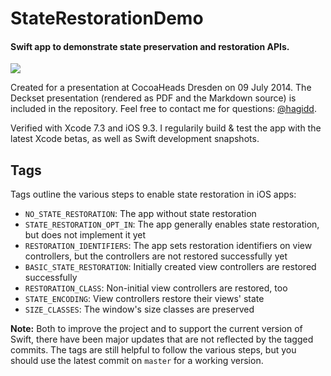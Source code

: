 # StateRestorationDemo

#### Swift app to demonstrate state preservation and restoration APIs.

![](https://raw.githubusercontent.com/shagedorn/StateRestorationDemo/master/Presentation/app_screenshot.png)

Created for a presentation at CocoaHeads Dresden on 09 July 2014. The Deckset presentation (rendered as PDF and the Markdown source) is included in the repository. Feel free to contact me for questions: [@hagidd](http://twitter.com/hagidd).

Verified with Xcode 7.3 and iOS 9.3. I regularily build & test the app with the latest Xcode betas, as well as Swift development snapshots.

## Tags 

Tags outline the various steps to enable state restoration in iOS apps:

+ `NO_STATE_RESTORATION`: The app without state restoration
+ `STATE_RESTORATION_OPT_IN`: The app generally enables state restoration, but does not implement it yet
+ `RESTORATION_IDENTIFIERS`: The app sets restoration identifiers on view controllers, but the controllers are not restored successfully yet
+ `BASIC_STATE_RESTORATION`: Initially created view controllers are restored successfully
+ `RESTORATION_CLASS`: Non-initial view controllers are restored, too
+ `STATE_ENCODING`: View controllers restore their views' state
+ `SIZE_CLASSES`: The window's size classes are preserved

**Note:** Both to improve the project and to support the current version of Swift, there have been major updates that are not reflected by the tagged commits. The tags are still helpful to follow the various steps, but you should use the latest commit on `master` for a working version.
